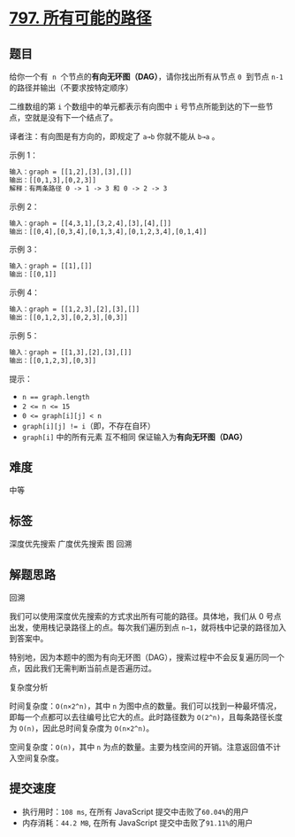 # [797. 所有可能的路径](https://leetcode-cn.com/problems/all-paths-from-source-to-target/)

## 题目

给你一个有  `n`  个节点的**有向无环图（DAG）**，请你找出所有从节点 `0`  到节点 `n-1`  的路径并输出（不要求按特定顺序）

二维数组的第 `i` 个数组中的单元都表示有向图中 `i` 号节点所能到达的下一些节点，空就是没有下一个结点了。

译者注：有向图是有方向的，即规定了 `a→b` 你就不能从 `b→a` 。

示例 1：

```txt
输入：graph = [[1,2],[3],[3],[]]
输出：[[0,1,3],[0,2,3]]
解释：有两条路径 0 -> 1 -> 3 和 0 -> 2 -> 3
```

示例 2：

```txt
输入：graph = [[4,3,1],[3,2,4],[3],[4],[]]
输出：[[0,4],[0,3,4],[0,1,3,4],[0,1,2,3,4],[0,1,4]]
```

示例 3：

```txt
输入：graph = [[1],[]]
输出：[[0,1]]
```

示例 4：

```txt
输入：graph = [[1,2,3],[2],[3],[]]
输出：[[0,1,2,3],[0,2,3],[0,3]]
```

示例 5：

```txt
输入：graph = [[1,3],[2],[3],[]]
输出：[[0,1,2,3],[0,3]]
```

提示：

- `n == graph.length`
- `2 <= n <= 15`
- `0 <= graph[i][j] < n`
- `graph[i][j] != i`（即，不存在自环）
- `graph[i]` 中的所有元素 互不相同
  保证输入为**有向无环图（DAG）**

## 难度

中等

## 标签

深度优先搜索 广度优先搜索 图 回溯

## 解题思路

回溯

我们可以使用深度优先搜索的方式求出所有可能的路径。具体地，我们从 0 号点出发，使用栈记录路径上的点。每次我们遍历到点 `n−1`，就将栈中记录的路径加入到答案中。

特别地，因为本题中的图为有向无环图（DAG），搜索过程中不会反复遍历同一个点，因此我们无需判断当前点是否遍历过。

复杂度分析

时间复杂度：`O(n×2^n)`，其中 `n` 为图中点的数量。我们可以找到一种最坏情况，即每一个点都可以去往编号比它大的点。此时路径数为 `O(2^n)`，且每条路径长度为 `O(n)`，因此总时间复杂度为 `O(n×2^n)`。

空间复杂度：`O(n)`，其中 `n` 为点的数量。主要为栈空间的开销。注意返回值不计入空间复杂度。

## 提交速度

- 执行用时：`108 ms`, 在所有 JavaScript 提交中击败了`60.04%`的用户
- 内存消耗：`44.2 MB`, 在所有 JavaScript 提交中击败了`91.11%`的用户
